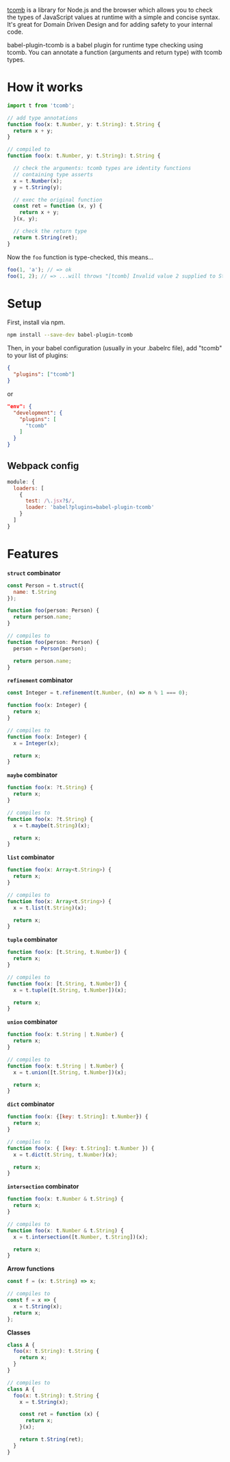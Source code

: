 [tcomb](https://github.com/gcanti/tcomb) is a library for Node.js and the browser which allows you to check the types of JavaScript values at runtime with a simple and concise syntax. It's great for Domain Driven Design and for adding safety to your internal code.

babel-plugin-tcomb is a babel plugin for runtime type checking using tcomb. You can annotate a function (arguments and return type) with tcomb types.

# How it works

```js
import t from 'tcomb';

// add type annotations
function foo(x: t.Number, y: t.String): t.String {
  return x + y;
}

// compiled to
function foo(x: t.Number, y: t.String): t.String {

  // check the arguments: tcomb types are identity functions
  // containing type asserts
  x = t.Number(x);
  y = t.String(y);

  // exec the original function
  const ret = function (x, y) {
    return x + y;
  }(x, y);

  // check the return type
  return t.String(ret);
}
```

Now the `foo` function is type-checked, this means...

```js
foo(1, 'a'); // => ok
foo(1, 2); // => ...will throws "[tcomb] Invalid value 2 supplied to String"
```

# Setup

First, install via npm.

```sh
npm install --save-dev babel-plugin-tcomb
```

Then, in your babel configuration (usually in your .babelrc file), add "tcomb" to your list of plugins:

```json
{
  "plugins": ["tcomb"]
}
```

or

```json
"env": {
  "development": {
    "plugins": [
      "tcomb"
    ]
  }
}
```

## Webpack config

```js
module: {
  loaders: [
    {
      test: /\.jsx?$/,
      loader: 'babel?plugins=babel-plugin-tcomb'
    }
  ]
}
```

# Features

**`struct` combinator**

```js
const Person = t.struct({
  name: t.String
});

function foo(person: Person) {
  return person.name;
}

// compiles to
function foo(person: Person) {
  person = Person(person);

  return person.name;
}
```

**`refinement` combinator**

```js
const Integer = t.refinement(t.Number, (n) => n % 1 === 0);

function foo(x: Integer) {
  return x;
}

// compiles to
function foo(x: Integer) {
  x = Integer(x);

  return x;
}
```

**`maybe` combinator**

```js
function foo(x: ?t.String) {
  return x;
}

// compiles to
function foo(x: ?t.String) {
  x = t.maybe(t.String)(x);

  return x;
}
```

**`list` combinator**

```js
function foo(x: Array<t.String>) {
  return x;
}

// compiles to
function foo(x: Array<t.String>) {
  x = t.list(t.String)(x);

  return x;
}
```

**`tuple` combinator**

```js
function foo(x: [t.String, t.Number]) {
  return x;
}

// compiles to
function foo(x: [t.String, t.Number]) {
  x = t.tuple([t.String, t.Number])(x);

  return x;
}
```

**`union` combinator**

```js
function foo(x: t.String | t.Number) {
  return x;
}

// compiles to
function foo(x: t.String | t.Number) {
  x = t.union([t.String, t.Number])(x);

  return x;
}
```

**`dict` combinator**

```js
function foo(x: {[key: t.String]: t.Number}) {
  return x;
}

// compiles to
function foo(x: { [key: t.String]: t.Number }) {
  x = t.dict(t.String, t.Number)(x);

  return x;
}
```

**`intersection` combinator**

```js
function foo(x: t.Number & t.String) {
  return x;
}

// compiles to
function foo(x: t.Number & t.String) {
  x = t.intersection([t.Number, t.String])(x);

  return x;
}
```

**Arrow functions**

```js
const f = (x: t.String) => x;

// compiles to
const f = x => {
  x = t.String(x);
  return x;
};
```

**Classes**

```js
class A {
  foo(x: t.String): t.String {
    return x;
  }
}

// compiles to
class A {
  foo(x: t.String): t.String {
    x = t.String(x);

    const ret = function (x) {
      return x;
    }(x);

    return t.String(ret);
  }
}
```
